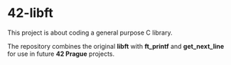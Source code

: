 # 42-libft
This project is about coding a general purpose C library.

The repository combines the original __libft__ with __ft_printf__ and __get_next_line__ for use in future __42 Prague__ projects.